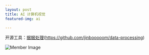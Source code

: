 ```yaml
---
layout: post
title: AI 计算机视觉
featured-img: ai

---
```



开源工具：[据据处理]()(https://github.com/jinbooooom/data-processing)



![Member Image](https://jinbooooom.github.io/assets/img/posts/sources/favicon.ico)
